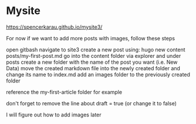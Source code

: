 # Mysite
https://spencerkarau.github.io/mysite3/


For now if we want to add more posts with images, follow these steps

open gitbash
navigate to site3
create a new post using: hugo new content posts/my-first-post.md
go into the content folder via explorer and under posts create a new folder with the name of the post you want (i.e. New Data)
move the created markdown file into the newly created folder and change its name to index.md
add an images folder to the previously created folder

reference the my-first-article folder for example


don't forget to remove the line about draft = true (or change it to false)

I will figure out how to add images later
